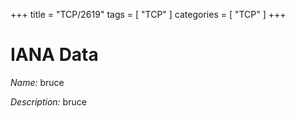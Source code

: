 +++
title = "TCP/2619"
tags = [ "TCP" ]
categories = [ "TCP" ]
+++

# IANA Data

_Name:_ bruce

_Description:_ bruce


